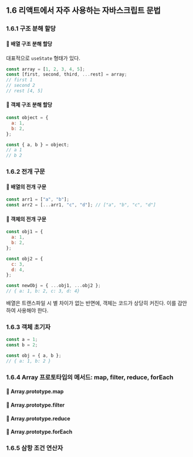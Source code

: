 ## 1.6 리액트에서 자주 사용하는 자바스크립트 문법

### 1.6.1 구조 분해 할당

#### 📌 배열 구조 분해 할당

대표적으로 `useState` 형태가 있다.

```js
const array = [1, 2, 3, 4, 5];
const [first, second, third, ...rest] = array;
// first 1
// second 2
// rest [4, 5]
```

#### 📌 객체 구조 분해 할당

```js
const object = {
  a: 1,
  b: 2,
};

const { a, b } = object;
// a 1
// b 2
```

### 1.6.2 전개 구문

#### 📌 배열의 전개 구문

```js
const arr1 = ["a", "b"];
const arr2 = [...arr1, "c", "d"]; // ["a", "b", "c", "d"]
```

#### 📌 객체의 전개 구문

```js
const obj1 = {
  a: 1,
  b: 2,
};

const obj2 = {
  c: 3,
  d: 4,
};

const newObj = { ...obj1, ...obj2 };
// { a: 1, b: 2, c: 3, d: 4}
```

배열은 트랜스파일 시 별 차이가 없는 반면에, 객체는 코드가 상당히 커진다. 이를 감안하여 사용해야 한다.

### 1.6.3 객체 초기자

```js
const a = 1;
const b = 2;

const obj = { a, b };
// { a: 1, b: 2 }
```

### 1.6.4 Array 프로토타입의 메서드: map, filter, reduce, forEach

#### 📌 Array.prototype.map

#### 📌 Array.prototype.filter

#### 📌 Array.prototype.reduce

#### 📌 Array.prototype.forEach

### 1.6.5 삼항 조건 연산자
